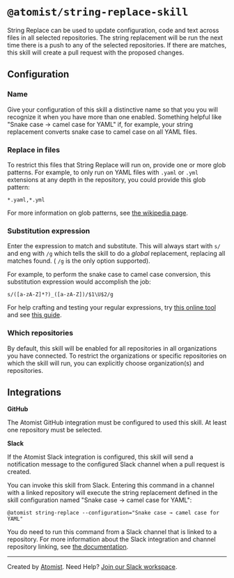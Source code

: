 # `@atomist/string-replace-skill`

<!---atomist-skill-readme:start--->

String Replace can be used to update configuration, code and text across files in all selected repositories. The string replacement will be run the next time there is a push to any of the selected repositories. If there are matches, this skill will create a pull request with the proposed changes.

## Configuration

### Name

Give your configuration of this skill a distinctive name so that you you will recognize it when you have more than one enabled. Something helpful like "Snake case → camel case for YAML" if, for example, your string replacement converts snake case to camel case on all YAML files.

### Replace in files

To restrict this files that String Replace will run on, provide one or more glob patterns. For example, to only run on YAML files with `.yaml` or `.yml` extensions at any depth in the repository, you could provide this glob pattern:

`*.yaml,*.yml`

For more information on glob patterns, see [the wikipedia page](https://en.wikipedia.org/wiki/Glob_(programming)).

### Substitution expression

Enter the expression to match and substitute. This will always start with `s/` and eng with `/g` which tells the skill to do a *global* replacement, replacing all matches found. ( `/g` is the only option supported). 

For example, to perform the snake case to camel case conversion, this substitution expression would accomplish the job:

`s/([a-zA-Z]*?)_([a-zA-Z])/$1\U$2/g`

For help crafting and testing your regular expressions, try [this online tool](https://regex101.com/) and see [this guide](https://developer.mozilla.org/en-US/docs/Web/JavaScript/Guide/Regular_Expressions/Cheatsheet).

### Which repositories

By default, this skill will be enabled for all repositories in all organizations you have connected.
To restrict the organizations or specific repositories on which the skill will run, you can explicitly
choose organization(s) and repositories.

## Integrations

**GitHub**

The Atomist GitHub integration must be configured to used this skill. At least one repository must be selected.

**Slack**

If the Atomist Slack integration is configured, this skill will send a notification message to the configured Slack channel when a pull request is created. 

You can invoke this skill from Slack. Entering this command in a channel with a linked repository will execute the string replacement defined in the skill configuration named "Snake case → camel case for YAML":

`@atomist string-replace --configuration="Snake case → camel case for YAML"`

You do need to run this command from a Slack channel that is linked to a repository. For more information about the Slack integration and channel repository linking, see [the documentation](https://docs.atomist.com/user/slack/).

<!---atomist-skill-readme:end--->

---

Created by [Atomist][atomist].
Need Help?  [Join our Slack workspace][slack].

[atomist]: https://atomist.com/ (Atomist - How Teams Deliver Software)
[slack]: https://join.atomist.com/ (Atomist Community Slack) 
